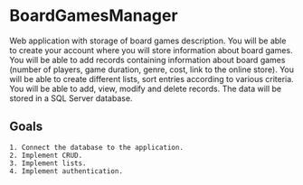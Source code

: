# BoardGamesManager

Web application with storage of board games description. You will be able to create your account where you will store information about board games.
You will be able to add records containing information about board games (number of players, game duration, genre, cost, link to the online store).
You will be able to create different lists, sort entries according to various criteria.
You will be able to add, view, modify and delete records. The data will be stored in a SQL Server database.

## Goals

```
1. Connect the database to the application.
2. Implement CRUD.
3. Implement lists.
4. Implement authentication.
```
